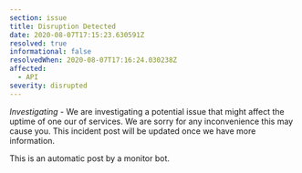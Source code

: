 ```yaml
---
section: issue
title: Disruption Detected
date: 2020-08-07T17:15:23.630591Z
resolved: true
informational: false
resolvedWhen: 2020-08-07T17:16:24.030238Z
affected:
  - API
severity: disrupted
---
```

*Investigating* - We are investigating a potential issue that might affect the uptime of one our of services. We are sorry for any inconvenience this may cause you. This incident post will be updated once we have more information.

This is an automatic post by a monitor bot.
        